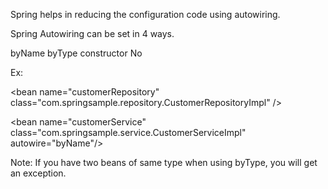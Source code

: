Spring helps in reducing the configuration code using autowiring.

Spring Autowiring can be set in 4 ways.

byName
byType
constructor
No

Ex:

&lt;bean name="customerRepository" class="com.springsample.repository.CustomerRepositoryImpl" /&gt;

&lt;bean name="customerService" class="com.springsample.service.CustomerServiceImpl" autowire="byName"/&gt;

Note: If you have two beans of same type when using byType, you will get an exception.



